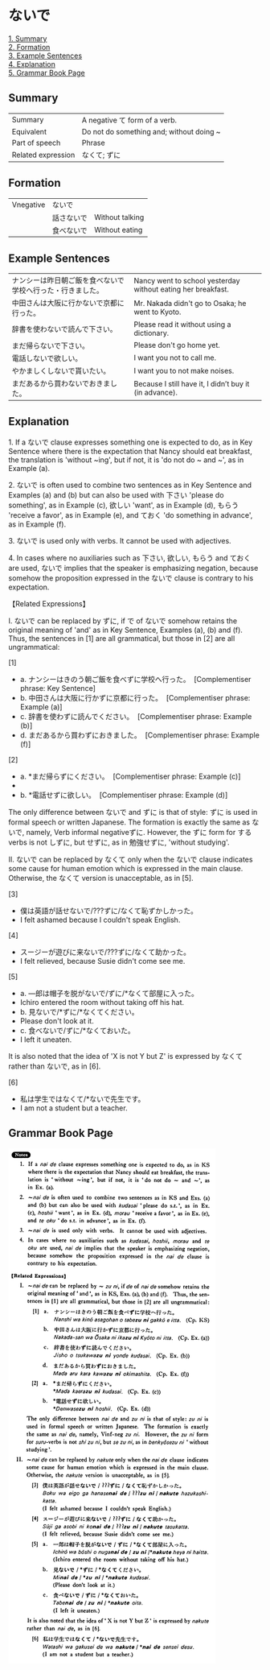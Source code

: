 # ないで

[1. Summary](#summary)<br>
[2. Formation](#formation)<br>
[3. Example Sentences](#example-sentences)<br>
[4. Explanation](#explanation)<br>
[5. Grammar Book Page](#grammar-book-page)<br>


## Summary

<table><tr>   <td>Summary</td>   <td>A negative て form of a verb.</td></tr><tr>   <td>Equivalent</td>   <td>Do not do something and; without doing ~</td></tr><tr>   <td>Part of speech</td>   <td>Phrase</td></tr><tr>   <td>Related expression</td>   <td>なくて; ずに</td></tr></table>

## Formation

<table class="table"> <tbody><tr class="tr head"> <td class="td"><span class="bold"><span>Vnegative</span></span></td> <td class="td"><span class="concept">ないで</span> </td> <td class="td"><span>&nbsp;</span></td> </tr> <tr class="tr"> <td class="td"><span>&nbsp;</span></td> <td class="td"><span>話さ<span class="concept">ないで</span></span> </td> <td class="td"><span>Without    talking</span></td> </tr> <tr class="tr"> <td class="td"><span>&nbsp;</span></td> <td class="td"><span>食べ<span class="concept">ないで</span></span> </td> <td class="td"><span>Without    eating</span></td> </tr></tbody></table>

## Example Sentences

<table><tr>   <td>ナンシーは昨日朝ご飯を食べないで学校へ行った・行きました。</td>   <td>Nancy went to school yesterday without eating her breakfast.</td></tr><tr>   <td>中田さんは大阪に行かないで京都に行った。</td>   <td>Mr. Nakada didn't go to Osaka; he went to Kyoto.</td></tr><tr>   <td>辞書を使わないで読んで下さい。</td>   <td>Please read it without using a dictionary.</td></tr><tr>   <td>まだ帰らないで下さい。</td>   <td>Please don't go home yet.</td></tr><tr>   <td>電話しないで欲しい。</td>   <td>I want you not to call me.</td></tr><tr>   <td>やかましくしないで貰いたい。</td>   <td>I want you to not make noises.</td></tr><tr>   <td>まだあるから買わないでおきました。</td>   <td>Because I still have it, I didn’t buy it (in advance).</td></tr></table>

## Explanation

<p>1. If a <span class="cloze">ないで</span> clause expresses something one is expected to do, as in Key Sentence where there is the expectation that Nancy should eat breakfast, the translation is 'without ~ing', but if not, it is 'do not do ~ and ~', as in Example (a).</p>  <p>2. <span class="cloze">ないで</span> is often used to combine two sentences as in Key Sentence and Examples (a) and (b) but can also be used with 下さい 'please do something', as in Example (c), 欲しい 'want', as in Example (d), もらう 'receive a favor', as in Example (e), and ておく 'do something in advance', as in Example (f).</p>  <p>3. <span class="cloze">ないで</span> is used only with verbs. It cannot be used with adjectives.</p>  <p>4. In cases where no auxiliaries such as 下さい, 欲しい, もらう and ておく are used, <span class="cloze">ないで</span> implies that the speaker is emphasizing negation, because somehow the proposition expressed in the <span class="cloze">ないで</span> clause is contrary to his expectation.</p>  <p>【Related Expressions】</p>  <p>I. <span class="cloze">ないで</span> can be replaced by ずに, if で of <span class="cloze">ないで</span> somehow retains the original meaning of 'and' as in Key Sentence, Examples (a), (b) and (f). Thus, the sentences in [1] are all grammatical, but those in [2] are all ungrammatical:</p>  <p>[1]</p>  <ul> <li>a. ナンシーはきのう朝ご飯を食べずに学校へ行った。&nbsp;&nbsp;[Complementiser phrase: Key Sentence]</li> <div class="divide"></div> <li>b. 中田さんは大阪に行かずに京都に行った。&nbsp;&nbsp;[Complementiser phrase: Example (a)]</li> <div class="divide"></div> <li>c. 辞書を使わずに読んでください。&nbsp;&nbsp;[Complementiser phrase: Example (b)]</li> <div class="divide"></div> <li>d. まだあるから買わずにおきました。&nbsp;&nbsp;[Complementiser phrase: Example (f)]</li> </ul>   <p>[2]</p>  <ul> <li>a. *まだ帰らずにください。&nbsp;&nbsp;[Complementiser phrase: Example (c)]</li> <li><div class="divide"></div> <li>b. *電話せずに欲しい。&nbsp;&nbsp;[Complementiser phrase: Example (d)]</li> </ul>   <p>The only difference between <span class="cloze">ないで</span> and ずに is that of style: ずに is used in formal speech or written Japanese. The formation is exactly the same as <span class="cloze">ないで</span>, namely, Verb informal negativeずに. However, the ずに form for する verbs is not しずに, but せずに, as in 勉強せずに, 'without studying'.</p>  <p>II. <span class="cloze">ないで</span> can be replaced by なくて only when the <span class="cloze">ないで</span> clause indicates some cause for human emotion which is expressed in the main clause. Otherwise, the なくて version is unacceptable, as in [5].</p>  <p>[3]</p>  <ul> <li>僕は英語が話せ<span class="cloze">ないで</span>/???ずに/なくて恥ずかしかった。</li> <li>I felt ashamed because I couldn't speak English.</li> </ul>  <p>[4]</p>  <ul> <li>スージーが遊びに来<span class="cloze">ないで</span>/???ずに/なくて助かった。</li> <li>I felt relieved, because Susie didn't come see me.</li> </ul>  <p>[5]</p>  <ul> <li>a. —郎は帽子を脱が<span class="cloze">ないで</span>/ずに/*なくて部屋に入った。</li> <li>Ichiro entered the room without taking off his hat.</li> <div class="divide"></div> <li>b. 見<span class="cloze">ないで</span>/*ずに/*なくてください。</li> <li>Please don't look at it.</li> <div class="divide"></div> <li>c. 食べ<span class="cloze">ないで</span>/ずに/*なくておいた。</li> <li>I left it uneaten.</li> </ul>  <p>It is also noted that the idea of 'X is not Y but Z' is expressed by なくて rather than <span class="cloze">ないで</span>, as in [6].</p>  <p>[6]</p>  <ul> <li>私は学生ではなくて/*<span class="cloze">ないで</span>先生です。</li> <li>I am not a student but a teacher.</li> </ul>

## Grammar Book Page

![](../img/Basicないで.png)

